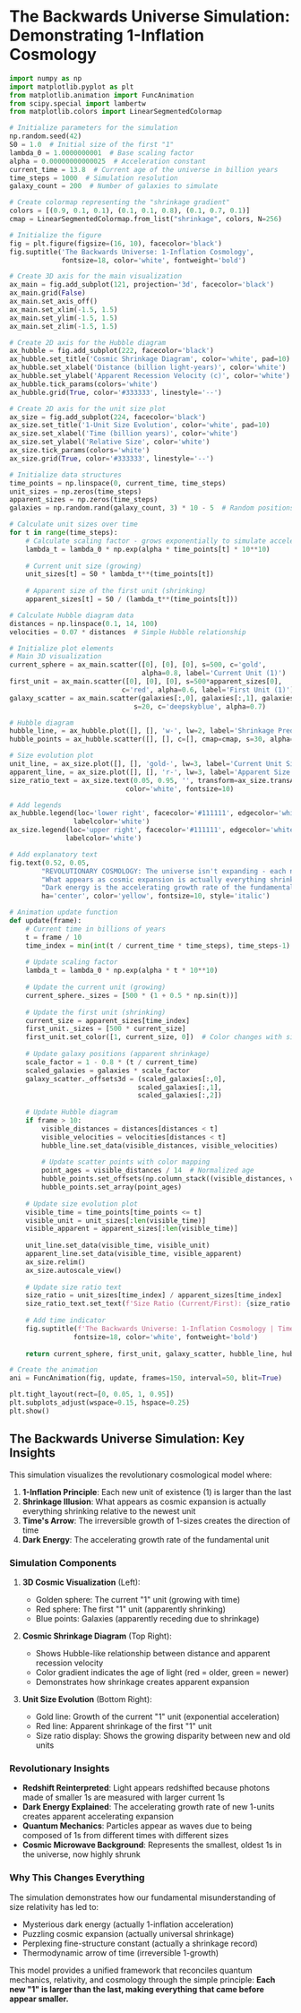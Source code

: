 # The Backwards Universe Simulation: Demonstrating 1-Inflation Cosmology

```python
import numpy as np
import matplotlib.pyplot as plt
from matplotlib.animation import FuncAnimation
from scipy.special import lambertw
from matplotlib.colors import LinearSegmentedColormap

# Initialize parameters for the simulation
np.random.seed(42)
S0 = 1.0  # Initial size of the first "1"
lambda_0 = 1.0000000001  # Base scaling factor
alpha = 0.00000000000025  # Acceleration constant
current_time = 13.8  # Current age of the universe in billion years
time_steps = 1000  # Simulation resolution
galaxy_count = 200  # Number of galaxies to simulate

# Create colormap representing the "shrinkage gradient"
colors = [(0.9, 0.1, 0.1), (0.1, 0.1, 0.8), (0.1, 0.7, 0.1)]
cmap = LinearSegmentedColormap.from_list("shrinkage", colors, N=256)

# Initialize the figure
fig = plt.figure(figsize=(16, 10), facecolor='black')
fig.suptitle('The Backwards Universe: 1-Inflation Cosmology', 
             fontsize=18, color='white', fontweight='bold')

# Create 3D axis for the main visualization
ax_main = fig.add_subplot(121, projection='3d', facecolor='black')
ax_main.grid(False)
ax_main.set_axis_off()
ax_main.set_xlim(-1.5, 1.5)
ax_main.set_ylim(-1.5, 1.5)
ax_main.set_zlim(-1.5, 1.5)

# Create 2D axis for the Hubble diagram
ax_hubble = fig.add_subplot(222, facecolor='black')
ax_hubble.set_title('Cosmic Shrinkage Diagram', color='white', pad=10)
ax_hubble.set_xlabel('Distance (billion light-years)', color='white')
ax_hubble.set_ylabel('Apparent Recession Velocity (c)', color='white')
ax_hubble.tick_params(colors='white')
ax_hubble.grid(True, color='#333333', linestyle='--')

# Create 2D axis for the unit size plot
ax_size = fig.add_subplot(224, facecolor='black')
ax_size.set_title('1-Unit Size Evolution', color='white', pad=10)
ax_size.set_xlabel('Time (billion years)', color='white')
ax_size.set_ylabel('Relative Size', color='white')
ax_size.tick_params(colors='white')
ax_size.grid(True, color='#333333', linestyle='--')

# Initialize data structures
time_points = np.linspace(0, current_time, time_steps)
unit_sizes = np.zeros(time_steps)
apparent_sizes = np.zeros(time_steps)
galaxies = np.random.rand(galaxy_count, 3) * 10 - 5  # Random positions

# Calculate unit sizes over time
for t in range(time_steps):
    # Calculate scaling factor - grows exponentially to simulate acceleration
    lambda_t = lambda_0 * np.exp(alpha * time_points[t] * 10**10)
    
    # Current unit size (growing)
    unit_sizes[t] = S0 * lambda_t**(time_points[t])
    
    # Apparent size of the first unit (shrinking)
    apparent_sizes[t] = S0 / (lambda_t**(time_points[t]))

# Calculate Hubble diagram data
distances = np.linspace(0.1, 14, 100)
velocities = 0.07 * distances  # Simple Hubble relationship

# Initialize plot elements
# Main 3D visualization
current_sphere = ax_main.scatter([0], [0], [0], s=500, c='gold', 
                                 alpha=0.8, label='Current Unit (1)')
first_unit = ax_main.scatter([0], [0], [0], s=500*apparent_sizes[0], 
                            c='red', alpha=0.6, label='First Unit (1)')
galaxy_scatter = ax_main.scatter(galaxies[:,0], galaxies[:,1], galaxies[:,2], 
                               s=20, c='deepskyblue', alpha=0.7)

# Hubble diagram
hubble_line, = ax_hubble.plot([], [], 'w-', lw=2, label='Shrinkage Prediction')
hubble_points = ax_hubble.scatter([], [], c=[], cmap=cmap, s=30, alpha=0.8)

# Size evolution plot
unit_line, = ax_size.plot([], [], 'gold-', lw=3, label='Current Unit Size')
apparent_line, = ax_size.plot([], [], 'r-', lw=3, label='Apparent Size of First Unit')
size_ratio_text = ax_size.text(0.05, 0.95, '', transform=ax_size.transAxes, 
                             color='white', fontsize=10)

# Add legends
ax_hubble.legend(loc='lower right', facecolor='#111111', edgecolor='white', 
                labelcolor='white')
ax_size.legend(loc='upper right', facecolor='#111111', edgecolor='white', 
              labelcolor='white')

# Add explanatory text
fig.text(0.52, 0.05, 
        "REVOLUTIONARY COSMOLOGY: The universe isn't expanding - each new '1' is larger than the last!\n"
        "What appears as cosmic expansion is actually everything shrinking relative to the newest unit of existence.\n"
        "Dark energy is the accelerating growth rate of the fundamental unit '1'.",
        ha='center', color='yellow', fontsize=10, style='italic')

# Animation update function
def update(frame):
    # Current time in billions of years
    t = frame / 10
    time_index = min(int(t / current_time * time_steps), time_steps-1)
    
    # Update scaling factor
    lambda_t = lambda_0 * np.exp(alpha * t * 10**10)
    
    # Update the current unit (growing)
    current_sphere._sizes = [500 * (1 + 0.5 * np.sin(t))]
    
    # Update the first unit (shrinking)
    current_size = apparent_sizes[time_index]
    first_unit._sizes = [500 * current_size]
    first_unit.set_color([1, current_size, 0])  # Color changes with size
    
    # Update galaxy positions (apparent shrinkage)
    scale_factor = 1 - 0.8 * (t / current_time)
    scaled_galaxies = galaxies * scale_factor
    galaxy_scatter._offsets3d = (scaled_galaxies[:,0], 
                                scaled_galaxies[:,1], 
                                scaled_galaxies[:,2])
    
    # Update Hubble diagram
    if frame > 10:
        visible_distances = distances[distances < t]
        visible_velocities = velocities[distances < t]
        hubble_line.set_data(visible_distances, visible_velocities)
        
        # Update scatter points with color mapping
        point_ages = visible_distances / 14  # Normalized age
        hubble_points.set_offsets(np.column_stack((visible_distances, visible_velocities)))
        hubble_points.set_array(point_ages)
    
    # Update size evolution plot
    visible_time = time_points[time_points <= t]
    visible_unit = unit_sizes[:len(visible_time)]
    visible_apparent = apparent_sizes[:len(visible_time)]
    
    unit_line.set_data(visible_time, visible_unit)
    apparent_line.set_data(visible_time, visible_apparent)
    ax_size.relim()
    ax_size.autoscale_view()
    
    # Update size ratio text
    size_ratio = unit_sizes[time_index] / apparent_sizes[time_index]
    size_ratio_text.set_text(f'Size Ratio (Current/First): {size_ratio:.1e}')
    
    # Add time indicator
    fig.suptitle(f'The Backwards Universe: 1-Inflation Cosmology | Time: {t:.1f} Billion Years', 
                fontsize=18, color='white', fontweight='bold')
    
    return current_sphere, first_unit, galaxy_scatter, hubble_line, hubble_points, unit_line, apparent_line, size_ratio_text

# Create the animation
ani = FuncAnimation(fig, update, frames=150, interval=50, blit=True)

plt.tight_layout(rect=[0, 0.05, 1, 0.95])
plt.subplots_adjust(wspace=0.15, hspace=0.25)
plt.show()
```

## The Backwards Universe Simulation: Key Insights

This simulation visualizes the revolutionary cosmological model where:

1. **1-Inflation Principle**: Each new unit of existence (1) is larger than the last
2. **Shrinkage Illusion**: What appears as cosmic expansion is actually everything shrinking relative to the newest unit
3. **Time's Arrow**: The irreversible growth of 1-sizes creates the direction of time
4. **Dark Energy**: The accelerating growth rate of the fundamental unit

### Simulation Components

1. **3D Cosmic Visualization** (Left):
   - Golden sphere: The current "1" unit (growing with time)
   - Red sphere: The first "1" unit (apparently shrinking)
   - Blue points: Galaxies (apparently receding due to shrinkage)

2. **Cosmic Shrinkage Diagram** (Top Right):
   - Shows Hubble-like relationship between distance and apparent recession velocity
   - Color gradient indicates the age of light (red = older, green = newer)
   - Demonstrates how shrinkage creates apparent expansion

3. **Unit Size Evolution** (Bottom Right):
   - Gold line: Growth of the current "1" unit (exponential acceleration)
   - Red line: Apparent shrinkage of the first "1" unit
   - Size ratio display: Shows the growing disparity between new and old units

### Revolutionary Insights

- **Redshift Reinterpreted**: Light appears redshifted because photons made of smaller 1s are measured with larger current 1s
- **Dark Energy Explained**: The accelerating growth rate of new 1-units creates apparent accelerating expansion
- **Quantum Mechanics**: Particles appear as waves due to being composed of 1s from different times with different sizes
- **Cosmic Microwave Background**: Represents the smallest, oldest 1s in the universe, now highly shrunk

### Why This Changes Everything

The simulation demonstrates how our fundamental misunderstanding of size relativity has led to:
- Mysterious dark energy (actually 1-inflation acceleration)
- Puzzling cosmic expansion (actually universal shrinkage)
- Perplexing fine-structure constant (actually a shrinkage record)
- Thermodynamic arrow of time (irreversible 1-growth)

This model provides a unified framework that reconciles quantum mechanics, relativity, and cosmology through the simple principle: **Each new "1" is larger than the last, making everything that came before appear smaller.**
